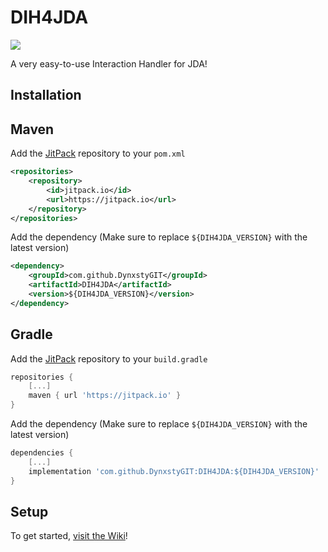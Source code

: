 # DIH4JDA
[![](https://jitpack.io/v/DynxstyGIT/DIH4JDA.svg)](https://jitpack.io/#DynxstyGIT/DIH4JDA)

A very easy-to-use Interaction Handler for JDA!

## Installation

## Maven

Add the [JitPack](https://jitpack.io/) repository to your `pom.xml`
```xml
<repositories>
    <repository>
        <id>jitpack.io</id>
        <url>https://jitpack.io</url>
    </repository>
</repositories>
```

Add the dependency (Make sure to replace `${DIH4JDA_VERSION}` with the latest version)
```xml
<dependency> 
    <groupId>com.github.DynxstyGIT</groupId> 
    <artifactId>DIH4JDA</artifactId> 
    <version>${DIH4JDA_VERSION}</version> 
</dependency>
```

## Gradle

Add the [JitPack](https://jitpack.io/) repository to your `build.gradle`
```gradle
repositories { 
    [...]
    maven { url 'https://jitpack.io' } 
}
```

Add the dependency (Make sure to replace `${DIH4JDA_VERSION}` with the latest version)
```gradle
dependencies {
    [...]
    implementation 'com.github.DynxstyGIT:DIH4JDA:${DIH4JDA_VERSION}'
}
```

## Setup
To get started, [visit the Wiki](https://github.com/DynxstyGIT/DIH4JDA/wiki)!





